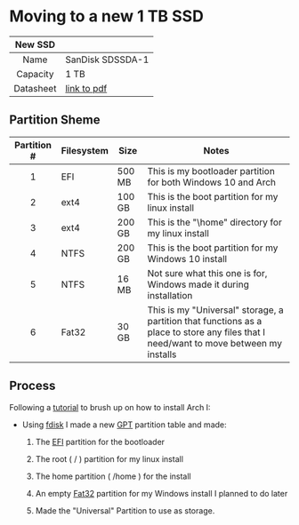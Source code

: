# Moving to a new 1 TB SSD


| **New SSD** |                                 |
|:-----------:|---------------------------------|
|Name         | SanDisk SDSSDA-1                |
|Capacity     | 1 TB                            |
|Datasheet    | [link to pdf][product datasheet]|

## Partition Sheme

| Partition # | Filesystem | Size   | Notes |
|:-----------:|------------|--------|-------|
| 1           | EFI        | 500 MB |This is my bootloader partition for both Windows 10 and Arch
| 2           | ext4       | 100 GB | This is the boot partition for my linux install
| 3           | ext4       | 200 GB | This is the "\home" directory for my linux install
| 4           | NTFS       | 200 GB | This is the boot partition for my Windows 10 install
| 5           | NTFS       | 16 MB  | Not sure what this one is for, Windows made it during installation
| 6           | Fat32      | 30 GB  | This is my "Universal" storage, a partition that functions as a place to store any files that I need/want to move between my installs


## Process

Following a [tutorial][youtube tutorial] to brush up on how to install Arch I:

- Using [fdisk][fdisk] I made a new [GPT](https://en.wikipedia.org/wiki/GUID_Partition_Table) partition table and made:
    1. The [EFI](https://en.wikipedia.org/wiki/EFI_system_partition) partition for the bootloader

    2. The root ( / ) partition for my linux install

    3. The home partition ( /home ) for the install

    4. An empty [Fat32](https://en.wikipedia.org/wiki/File_Allocation_Table) partition for my Windows install I planned to do later

    5. Made the "Universal" Partition to use as storage.



[fdisk]: https://wiki.archlinux.org/index.php/Fdisk
[youtube tutorial]: https://www.youtube.com/watch?v=a00wbjy2vns&ab_channel=LearnLinuxTV  
[product page]:https://www.googleadservices.com/pagead/aclk?sa=L&ai=DChcSEwj_g5bL6d3uAhVR8MAKHWMmAPUYABADGgJpbQ&ae=2&ohost=www.google.com&cid=CAASE-Ro2ajlV9YWBbY5zs2GY5YE8Es&sig=AOD64_0ZI4HdPjWaUiWvjzAr5l3gdaGnWg&ctype=5&q=&ved=2ahUKEwjC_Y3L6d3uAhUTQ80KHXFzBb0Q9aACegQIERBA&adurl= 

[product datasheet]: https://shop.westerndigital.com/tools/documentRequestHandler?docPath=/content/dam/doc-library/en_us/assets/public/sandisk/product/internal-drives/ssd-plus-sata-iii-ssd/data-sheet-ssd-plus-sata-iii-ssd.pdf